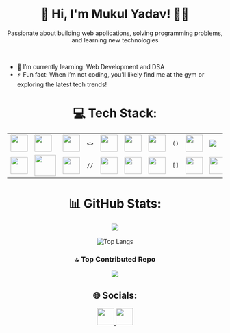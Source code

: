 <h1 align="center" font>👋 Hi, I'm Mukul Yadav! 🧑‍💻</h1>

 <p align="center">
Passionate about building web applications, solving programming problems, and learning new technologies
  </p>
  <br>
  <ul >
 <li>🌱 I’m currently learning: Web Development and DSA</li>
 <li>⚡ Fun fact: When I’m not coding, you’ll likely find me at the gym or exploring the latest tech trends! </li>
 </ul>


<h1 align="center"> 💻 Tech Stack: </h1>

<table border="0" align="center"
 <tr>
<td> <img src="https://cdn.jsdelivr.net/gh/devicons/devicon@latest/icons/html5/html5-plain.svg" height=40px/> </td>
<td> <img src="https://cdn.jsdelivr.net/gh/devicons/devicon@latest/icons/css3/css3-plain.svg" height=40px/> </td>
<td> <img src="https://cdn.jsdelivr.net/gh/devicons/devicon@latest/icons/javascript/javascript-plain.svg" height=40px/> </td>
<td><pre><></pre></td>
<td> <img src="https://cdn.jsdelivr.net/gh/devicons/devicon@latest/icons/java/java-original.svg" height=40px/> </td>
<td> <img src="https://cdn.jsdelivr.net/gh/devicons/devicon@latest/icons/python/python-original.svg" height=40px/> </td>
<td> <img src="https://cdn.jsdelivr.net/gh/devicons/devicon@latest/icons/c/c-plain.svg" height=40px/> </td>
 <td><pre>()</pre> </td>
<td> <img src="https://cdn.jsdelivr.net/gh/devicons/devicon@latest/icons/postman/postman-original.svg" height=40px/></td>
<td> <img src="https://cdn.jsdelivr.net/gh/devicons/devicon@latest/icons/spring/spring-original.svg" /> </td>
</tr>
<tr>
 <td>  <img src="https://cdn.jsdelivr.net/gh/devicons/devicon@latest/icons/git/git-original.svg" height=40px/> </td>     
 <td> <img src="https://img.icons8.com/?size=100&id=3tC9EQumUAuq&format=png&color=000000" height=50px> </td>
 <td> <img src="https://cdn.jsdelivr.net/gh/devicons/devicon@latest/icons/bash/bash-original.svg" height=40px/> </td>
<td><pre>//</pre></td>
  <td> <img src="https://cdn.jsdelivr.net/gh/devicons/devicon@latest/icons/vscode/vscode-original.svg" height=40px/></td>
  <td> <img src="https://cdn.jsdelivr.net/gh/devicons/devicon@latest/icons/intellij/intellij-original.svg" height=40px/></td>
  <td> <img src="https://cdn.jsdelivr.net/gh/devicons/devicon@latest/icons/notion/notion-original.svg" height=40px/></td>
<td> <pre>[]</pre> </td>
 <td> <img src="https://cdn.jsdelivr.net/gh/devicons/devicon@latest/icons/mongodb/mongodb-plain-wordmark.svg" height=40px/></td>
 <td> <img src="https://cdn.jsdelivr.net/gh/devicons/devicon@latest/icons/mysql/mysql-original-wordmark.svg" height=40px/></td>
</tr>
</table>

<div align="center">
 
# 📊 GitHub Stats:

![](https://github-readme-streak-stats.herokuapp.com/?user=rao-mukul&theme=github_dark&hide_border=false)<br/><br>
![Top Langs](https://github-readme-stats.vercel.app/api/top-langs/?username=rao-mukul&hide=jupyter%20notebook&theme=github_dark&hide_border=false&include_all_commits=false&count_private=false&layout=compact)


</div>

<div align="center">
 
### 🔝 Top Contributed Repo
![](https://github-contributor-stats.vercel.app/api?username=rao-mukul&limit=5&theme=dark&combine_all_yearly_contributions=true)

</div>

<div align="center">
<h2> 🌐 Socials: </h2>
<p> 
 <a href="https://linkedin.com/in/rao-mukul" target="_blank">
 <img src="https://cdn.jsdelivr.net/gh/devicons/devicon@latest/icons/linkedin/linkedin-original.svg" height=40px/>

 </a>
<a href="https://x.com/_rao_mukul" target="_blank">
 <img src="https://upload.wikimedia.org/wikipedia/commons/thumb/5/5a/X_icon_2.svg/900px-X_icon_2.svg.png?20231002152819" height=40px>
</a>     

</p>
</div>
